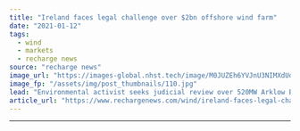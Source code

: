 ```yaml
---
title: "Ireland faces legal challenge over $2bn offshore wind farm"
date: "2021-01-12"
tags: 
  - wind
  - markets
  - recharge news
source: "recharge news"
image_url: "https://images-global.nhst.tech/image/M0JUZEh6YVJnU3NIMXdUdjVURS8rYzV6cTdVNjVQdHY5bGlPLzZJSHg4QT0=/nhst/binary/15e74ea9b25dd6b3516f577ea00b895f"
image_fp: "/assets/img/post_thumbnails/110.jpg"
lead: "Environmental activist seeks judicial review over 520MW Arklow Bank phase 2 project"
article_url: "https://www.rechargenews.com/wind/ireland-faces-legal-challenge-over-2bn-offshore-wind-farm/2-1-942913"
---
```


---

